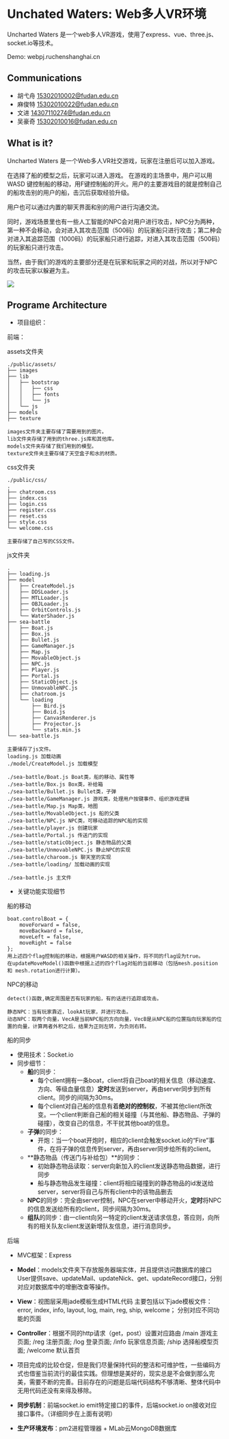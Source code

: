 # Unchated Waters: Web多人VR环境

Uncharted Waters 是一个web多人VR游戏，使用了express、vue、three.js、socket.io等技术。

Demo: <a>webpj.ruchenshanghai.cn</a>

## Communications

- 胡弋舟 15302010002@fudan.edu.cn
- 麻俊特 15302010022@fudan.edu.cn
- 文进 14307110274@fudan.edu.cn
- 吴豪奇 15302010016@fudan.edu.cn



## What is it?

Uncharted Waters 是一个Web多人VR社交游戏，玩家在注册后可以加入游戏。

在选择了船的模型之后，玩家可以进入游戏。
在游戏的主场景中，用户可以用 WASD 键控制船的移动，用F键控制船的开火。用户的主要游戏目的就是控制自己的船攻击别的用户的船，击沉后获取经验升级。

用户也可以通过内置的聊天界面和别的用户进行沟通交流。

同时，游戏场景里也有一些人工智能的NPC会对用户进行攻击，NPC分为两种，第一种不会移动，会对进入其攻击范围（500码）的玩家船只进行攻击；第二种会对进入其追踪范围（1000码）的玩家船只进行追踪，对进入其攻击范围（500码）的玩家船只进行攻击。

当然，由于我们的游戏的主要部分还是在玩家和玩家之间的对战，所以对于NPC的攻击玩家以躲避为主。

<img src="https://github.com/xianyinuma/totalProject/blob/master/photo/photo1.jpg">

## Programe Architecture

- 项目组织：

前端：


 assets文件夹
  
      
    ./public/assets/
    ├── images
    ├── lib
    │   ├── bootstrap
    │   │   ├── css
    │   │   ├── fonts
    │   │   └── js
    │   └── js
    ├── models
    ├── texture
    
    images文件夹主要存储了需要用到的图片。
    lib文件夹存储了用到的three.js库和其他库。
    models文件夹存储了我们用到的模型。
    texture文件夹主要存储了天空盒子和水的材质。


css文件夹

    ./public/css/
    .
    ├── chatroom.css
    ├── index.css
    ├── login.css
    ├── register.css
    ├── reset.css
    ├── style.css
    └── welcome.css
    
    主要存储了自己写的CSS文件。
    
    
js文件夹

    .
    ├── loading.js
    ├── model
    │   ├── CreateModel.js
    │   ├── DDSLoader.js
    │   ├── MTLLoader.js
    │   ├── OBJLoader.js
    │   ├── OrbitControls.js
    │   └── WaterShader.js
    ├── sea-battle
    │   ├── Boat.js
    │   ├── Box.js
    │   ├── Bullet.js
    │   ├── GameManager.js
    │   ├── Map.js
    │   ├── MovableObject.js
    │   ├── NPC.js
    │   ├── Player.js
    │   ├── Portal.js
    │   ├── StaticObject.js
    │   ├── UnmovableNPC.js
    │   ├── chatroom.js
    │   └── loading
    │       ├── Bird.js
    │       ├── Boid.js
    │       ├── CanvasRenderer.js
    │       ├── Projector.js
    │       └── stats.min.js
    └── sea-battle.js
    
    主要储存了js文件。
    loading.js 加载动画
    ./model/CreateModel.js 加载模型
    
    ./sea-battle/Boat.js Boat类，船的移动、属性等
    ./sea-battle/Box.js Box类，补给箱
    ./sea-battle/Bullet.js Bullet类，子弹
    ./sea-battle/GameManager.js 游戏类，处理用户按键事件、组织游戏逻辑
    ./sea-battle/Map.js Map类，地图
    ./sea-battle/MovableObject.js 船的父类
    ./sea-battle/NPC.js NPC类，可移动追踪的NPC船的实现
    ./sea-battle/player.js 创建玩家
    ./sea-battle/Portal.js 传送门的实现
    ./sea-battle/staticObject.js 静态物品的父类
    ./sea-battle/UnmovableNPC.js 静止NPC的实现
    ./sea-battle/charoom.js 聊天室的实现
    ./sea-battle/loading/ 加载动画的实现
    
    ./sea-battle.js 主文件
    

- 关键功能实现细节

船的移动

    boat.controlBoat = {
        moveForward = false,
        moveBackward = false,
        moveLeft = false,
        moveRight = false
    };
    用上述四个flag控制船的移动，根据用户WASD的相关操作，将不同的flag设为true。
    在updateMoveModel()函数中根据上述的四个flag对船的当前移动（包括mesh.position 和 mesh.rotation进行计算）。
    
    
NPC的移动
    
    detect()函数,确定周围是否有玩家的船，有的话进行追踪或攻击。
    
    静态NPC：当有玩家靠近，lookAt玩家，并进行攻击。
    动态NPC：取两个向量，VecA是当前NPC船的方向向量，VecB是从NPC船的位置指向玩家船的位置的向量，计算两者外积之后，结果为正则左转，为负则右转。
    
    
船的同步

- 使用技术：Socket.io
- 同步细节：
    - **船**的同步：
        - 每个client拥有一条boat，client将自己boat的相关信息（移动速度、方向、等级血量信息）**定时**发送到server，再由server同步到所有client。同步的间隔为30ms。
        - 每个client对自己船的信息有着**绝对的控制权**，不被其他client所改变。一个client判断自己船的相关碰撞（与其他船、静态物品、子弹的碰撞），改变自己的信息，不干扰其他boat的信息。
    - **子弹**的同步：
        - 开炮：当一个boat开炮时，相应的client会触发socket.io的“Fire”事件，在将子弹的信息传到server，再由server同步给所有的client。
    - **静态物品（传送门与补给包）**的同步：
        - 初始静态物品读取：server向新加入的client发送静态物品数据，进行同步
        - 船与静态物品发生碰撞：client将相应碰撞到的静态物品的id发送给server，server将自己与所有client中的该物品删去
    - **NPC**的同步：完全由server控制，NPC在server中移动开火，**定时**将NPC的信息发送给所有的client，同步间隔为30ms。
    - **组队**的同步：由一client向另一特定的client发送请求信息，答应则，向所有的相关队友client发送新增队友信息，进行消息同步。

后端
    
- MVC框架：Express
    
- **Model**：models文件夹下存放服务器端实体，并且提供访问数据库的接口User提供save、updateMail、updateNick、get、updateRecord接口，分别对应对数据库中的增删改查等操作。
    
- **View**：视图层采用jade模板生成HTML代码
    主要包括以下jade模板文件：error, index, info, layout, log, main, reg, ship, welcome；
    分别对应不同功能的页面
    
- **Controller**：根据不同的http请求（get，post）设置对应路由
    /main 游戏主页面; /reg 注册页面; /log 登录页面; /info 玩家信息页面;
     /ship 选择船模型页面; /welcome 默认首页

- 项目完成的比较仓促，但是我们尽量保持代码的整洁和可维护性，一些编码方式也借鉴当前流行的最佳实践。但理想是美好的，现实总是不会做到那么完美，需要不断的完善。目前存在的问题是后端代码结构不够清晰、整体代码中无用代码还没有来得及移除。

- **同步机制**：前端socket.io emit特定接口的事件，后端socket.io on接收对应接口事件。（详细同步在上面有说明）

- **生产环境发布**：pm2进程管理器 + MLab云MongoDB数据库